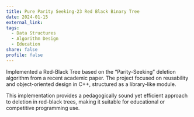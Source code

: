 ```yaml
---
title: Pure Parity Seeking-23 Red Black Binary Tree
date: 2024-01-15
external_link: 
tags:
  - Data Structures
  - Algorithm Design
  - Education
share: false
profile: false
---
```


Implemented a Red-Black Tree based on the “Parity-Seeking” deletion algorithm from a recent academic paper. The project focused on reusability and object-oriented design in C++, structured as a library-like module.


This implementation provides a pedagogically sound yet efficient approach to deletion in red-black trees, making it suitable for educational or competitive programming use.
